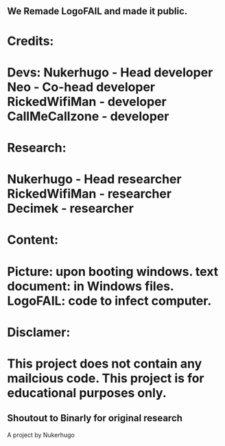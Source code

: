We Remade LogoFAIL and made it public.
-------------------------------------
Credits:
=====================================
Devs:
Nukerhugo - Head developer
Neo - Co-head developer
RickedWifiMan - developer
CallMeCallzone - developer
=====================================
Research:
=====================================
Nukerhugo - Head researcher
RickedWifiMan - researcher
Decimek - researcher
=====================================
Content:
=====================================
Picture: upon booting windows.
text document: in Windows files.
LogoFAIL: code to infect computer.
=====================================
Disclamer:
=====================================
This project does not contain any mailcious code. This project is for educational purposes only.
=====================================
Shoutout to Binarly for original research
-----------------------------------------
A project by Nukerhugo
